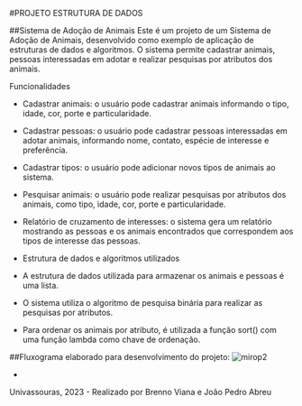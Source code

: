 #PROJETO ESTRUTURA DE DADOS

##Sistema de Adoção de Animais
Este é um projeto de um Sistema de Adoção de Animais, desenvolvido como exemplo de aplicação de estruturas de dados e algoritmos. O sistema permite cadastrar animais, pessoas interessadas em adotar e realizar pesquisas por atributos dos animais.

Funcionalidades

- Cadastrar animais: o usuário pode cadastrar animais informando o tipo, idade, cor, porte e particularidade.

- Cadastrar pessoas: o usuário pode cadastrar pessoas interessadas em adotar animais, informando nome, contato, espécie de interesse e preferência.

- Cadastrar tipos: o usuário pode adicionar novos tipos de animais ao sistema.

- Pesquisar animais: o usuário pode realizar pesquisas por atributos dos animais, como tipo, idade, cor, porte e particularidade.

- Relatório de cruzamento de interesses: o sistema gera um relatório mostrando as pessoas e os animais encontrados que correspondem aos tipos de interesse das pessoas.

- Estrutura de dados e algoritmos utilizados

- A estrutura de dados utilizada para armazenar os animais e pessoas é uma lista.

- O sistema utiliza o algoritmo de pesquisa binária para realizar as pesquisas por atributos.

- Para ordenar os animais por atributo, é utilizada a função sort() com uma função lambda como chave de ordenação.








##Fluxograma elaborado para desenvolvimento do projeto:
![mirop2](https://github.com/misery29/projeto_estrutura_de_dados/assets/117862733/03dd160f-d79d-4c0c-8ccf-7fc2e7fab879)









-
Univassouras, 2023 - Realizado por Brenno Viana e João Pedro Abreu
